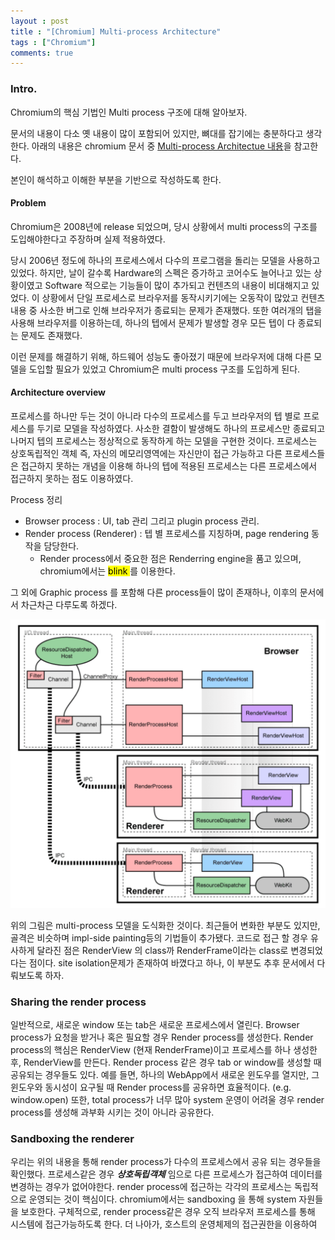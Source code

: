 ```yaml
---
layout : post
title : "[Chromium] Multi-process Architecture" 
tags : ["Chromium"]
comments: true
---
```

### Intro.
Chromium의 핵심 기법인 Multi process 구조에 대해 알아보자.

문서의 내용이 다소 옛 내용이 많이 포함되어 있지만, 뼈대를 잡기에는 충분하다고 생각한다.
아래의 내용은 chromium 문서 중 [Multi-process Architectue 내용](https://www.chromium.org/developers/design-documents/multi-process-architecture)을 참고한다.

본인이 해석하고 이해한 부분을 기반으로 작성하도록 한다.

#### Problem
Chromium은 2008년에 release 되었으며, 당시 상황에서 multi process의 구조를 도입해야한다고 주장하며 실제 적용하였다.

당시 2006년 정도에 하나의 프로세스에서 다수의 프로그램을 돌리는 모델을 사용하고 있었다. 하지만, 날이 갈수록 Hardware의 스펙은 증가하고 코어수도 늘어나고 있는 상황이였고 Software 적으로는 기능들이 많이 추가되고 컨텐츠의 내용이 비대해지고 있었다. 이 상황에서 단일 프로세스로 브라우저를 동작시키기에는 오동작이 많았고 컨텐츠 내용 중 사소한 버그로 인해 브라우저가 종료되는 문제가 존재했다. 또한 여러개의 탭을 사용해 브라우저를 이용하는데, 하나의 텝에서 문제가 발생할 경우 모든 텝이 다 종료되는 문제도 존재했다.

이런 문제를 해결하기 위해, 하드웨어 성능도 좋아졌기 때문에 브라우저에 대해 다른 모델을 도입할 필요가 있었고 Chromium은 multi process 구조를 도입하게 된다.

#### Architecture overview
프로세스를 하나만 두는 것이 아니라 다수의 프로세스를 두고 브라우저의 텝 별로 프로세스를 두기로 모델을 작성하였다. 사소한 결함이 발생해도 하나의 프로세스만 종료되고 나머지 텝의 프로세스는 정상적으로 동작하게 하는 모델을 구현한 것이다. 프로세스는 상호독립적인 객체 즉, 자신의 메모리영역에는 자신만이 접근 가능하고 다른 프로세스들은 접근하지 못하는 개념을 이용해 하나의 텝에 적용된 프로세스는 다른 프로세스에서 접근하지 못하는 점도 이용하였다.

Process 정리
- Browser process : UI, tab 관리 그리고 plugin process 관리.
- Render process (Renderer) : 텝 별 프로세스를 지칭하며, page rendering 동작을 담당한다.
  - Render process에서 중요한 점은 Renderring engine을 품고 있으며, chromium에서는 <mark> blink </mark>를 이용한다.

그 외에 Graphic process 를 포함해 다른 process들이 많이 존재하나, 이후의 문서에서 차근차근 다루도록 하겠다.

![multi process](../images/multiprocess.png)

위의 그림은 multi-process 모델을 도식화한 것이다. 최근들어 변화한 부분도 있지만, 골격은 비슷하며 impl-side painting등의 기법들이 추가됐다. 코드로 접근 할 경우 유사하게 달라진 점은 RenderView 의 class까 RenderFrame이라는 class로 변경되었다는 점이다. site isolation문제가 존재하여 바꼈다고 하나, 이 부분도 추후 문서에서 다뤄보도록 하자.

### Sharing the render process
일반적으로, 새로운 window 또는 tab은 새로운 프로세스에서 열린다. Browser process가 요청을 받거나 혹은 필요할 경우 Render process를 생성한다. Render process의 핵심은 RenderView (현재 RenderFrame)이고 프로세스를 하나 생성한 후, RenderView를 만든다. Render process 같은 경우 tab or window를 생성할 때 공유되는 경우들도 있다. 예를 들면, 하나의 WebApp에서 새로운 윈도우를 열지만, 그 윈도우와 동시성이 요구될 때 Render process를 공유하면 효율적이다. (e.g. window.open) 또한, total process가 너무 많아 system 운영이 어려울 경우 render process를 생성해 과부화 시키는 것이 아니라 공유한다.

### Sandboxing the renderer
우리는 위의 내용을 통해 render process가 다수의 프로세스에서 공유 되는 경우들을 확인했다. 프로세스같은 경우 ***상호독립객체*** 임으로 다른 프로세스가 접근하여 데이터를 변경하는 경우가 없어야한다. render process에 접근하는 각각의 프로세스는 독립적으로 운영되는 것이 핵심이다. chromium에서는 sandboxing 을 통해 system 자원들을 보호한다. 구체적으로, render process같은 경우 오직 브라우저 프로세스를 통해 시스템에 접근가능하도록 한다. 더 나아가, 호스트의 운영체제의 접근권한을 이용하여 
